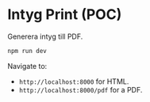 # Intyg Print (POC)

Generera intyg till PDF.

```bash
npm run dev
```

Navigate to:

- `http://localhost:8000` for HTML.
- `http://localhost:8000/pdf` for a PDF.
